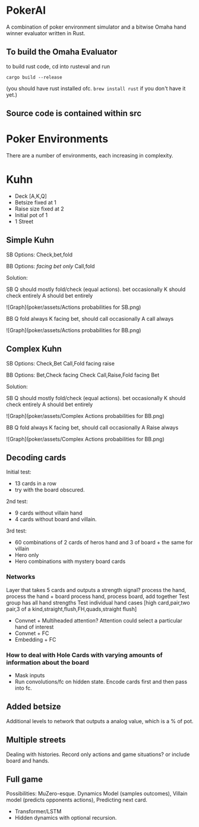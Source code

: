 # PokerAI

A combination of poker environment simulator and a bitwise Omaha hand winner evaluator written in Rust. 

## To build the Omaha Evaluator

to build rust code, cd into rusteval and run

```
cargo build --release
```
(you should have rust installed ofc. `brew install rust` if you don't have it yet.)

## Source code is contained within src

# Poker Environments

There are a number of environments, each increasing in complexity.

# Kuhn

- Deck [A,K,Q]
- Betsize fixed at 1
- Raise size fixed at 2
- Initial pot of 1
- 1 Street

## Simple Kuhn

SB Options:
Check,bet,fold

BB Options: *facing bet only*
Call,fold

Solution:

SB 
Q should mostly fold/check (equal actions). bet occasionally
K should check entirely
A should bet entirely

![Graph](poker/assets/Actions probabilities for SB.png)

BB
Q fold always
K facing bet, should call occasionally
A call always

![Graph](poker/assets/Actions probabilities for BB.png)

## Complex Kuhn

SB Options:
Check,Bet
Call,Fold facing raise

BB Options:
Bet,Check facing Check
Call,Raise,Fold facing Bet

Solution:

SB 
Q should mostly fold/check (equal actions). bet occasionally
K should check entirely
A should bet entirely

![Graph](poker/assets/Complex Actions probabilities for BB.png)

BB
Q fold always
K facing bet, should call occasionally
A Raise always

![Graph](poker/assets/Complex Actions probabilities for BB.png)

## Decoding cards

Initial test: 
- 13 cards in a row
- try with the board obscured.

2nd test:
- 9 cards without villain hand
- 4 cards without board and villain.

3rd test:
- 60 combinations of 2 cards of heros hand and 3 of board + the same for villain
- Hero only
- Hero combinations with mystery board cards

### Networks

Layer that takes 5 cards and outputs a strength signal?
process the hand, process the hand + board
process hand, process board, add together
Test group has all hand strengths
Test individual hand cases [high card,pair,two pair,3 of a kind,straight,flush,FH,quads,straight flush]

- Convnet + Multiheaded attention? Attention could select a particular hand of interest
- Convnet + FC
- Embedding + FC

### How to deal with Hole Cards with varying amounts of information about the board

- Mask inputs
- Run convolutions/fc on hidden state. Encode cards first and then pass into fc.

## Added betsize

Additional levels to network that outputs a analog value, which is a % of pot. 

## Multiple streets

Dealing with histories. Record only actions and game situations? or include board and hands.

## Full game

Possibilities:
MuZero-esque. Dynamics Model (samples outcomes), Villain model (predicts opponents actions), Predicting next card.
- Transformer/LSTM
- Hidden dynamics with optional recursion.

